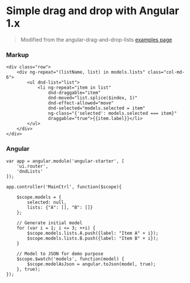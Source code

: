 Simple drag and drop with Angular 1.x
====

> Modified from the angular-drag-and-drop-lists [examples page](http://marceljuenemann.github.io/angular-drag-and-drop-lists/demo/#/simple)

### Markup

```
<div class="row">
	<div ng-repeat="(listName, list) in models.lists" class="col-md-6">
		<ul dnd-list="list">
    		<li ng-repeat="item in list" 
    			dnd-draggable="item" 
    			dnd-moved="list.splice($index, 1)" 
    			dnd-effect-allowed="move" 
    			dnd-selected="models.selected = item" 
    			ng-class="{'selected': models.selected === item}" 
    			draggable="true">{{item.label}}</li>
		</ul>
	</div>
</div>
```

### Angular

```
var app = angular.module('angular-starter', [
	'ui.router',
	'dndLists'
]);

app.controller('MainCtrl', function($scope){

    $scope.models = {
        selected: null,
        lists: {"A": [], "B": []}
    };

    // Generate initial model
    for (var i = 1; i <= 3; ++i) {
        $scope.models.lists.A.push({label: "Item A" + i});
        $scope.models.lists.B.push({label: "Item B" + i});
    }

    // Model to JSON for demo purpose
    $scope.$watch('models', function(model) {
        $scope.modelAsJson = angular.toJson(model, true);
    }, true);
});
```